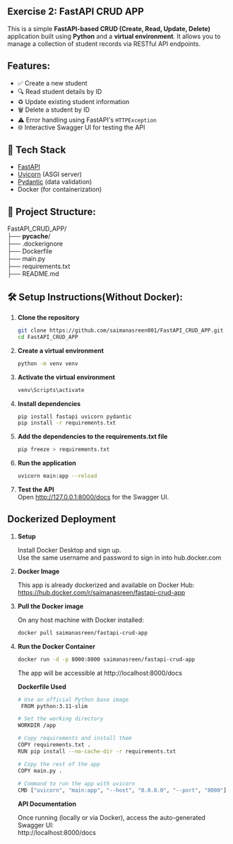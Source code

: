 ## Exercise 2: FastAPI CRUD APP
This is a simple **FastAPI-based CRUD (Create, Read, Update, Delete)** application built using **Python**
and a **virtual environment**. It allows you to manage a collection of student records via RESTful API endpoints.

## Features:
- ✅ Create a new student
- 🔍 Read student details by ID
- ♻️ Update existing student information
- 🗑️ Delete a student by ID
- ⚠️ Error handling using FastAPI's `HTTPException`
- 🌐 Interactive Swagger UI for testing the API

## 🧰 Tech Stack

- [FastAPI](https://fastapi.tiangolo.com/)
- [Uvicorn](https://www.uvicorn.org/) (ASGI server)
- [Pydantic](https://docs.pydantic.dev/) (data validation)
- Docker (for containerization)

## 📁 Project Structure:

FastAPI_CRUD_APP/<br>
 ├── __pycache__/          <br>
 ├── .dockerignore          <br>
 ├── Dockerfile            <br>
 ├── main.py                <br>
 ├── requirements.txt      <br>
├── README.md

## 🛠️ Setup Instructions(Without Docker):
1. **Clone the repository**  
   ```bash
   git clone https://github.com/saimanasreen001/FastAPI_CRUD_APP.git
   cd FastAPI_CRUD_APP
   ```

2. **Create a virtual environment**
   ```bash
   python -m venv venv
   ```

3. **Activate the virtual environment**
   ```bash
   venv\Scripts\activate
   ```
4. **Install dependencies**
    ```bash
    pip install fastapi uvicorn pydantic
    pip install -r requirements.txt
    ```
5. **Add the dependencies to the requirements.txt file**
   ```bash
   pip freeze > requirements.txt
   ```

6. **Run the application**
    ```bash
    uvicorn main:app --reload
    ```
7. **Test the API**<br>
   Open http://127.0.0.1:8000/docs for the Swagger UI.
   
## Dockerized Deployment
 1. **Setup**
 
     Install Docker Desktop and sign up.<br>
     Use the same username and password to sign in into hub.docker.com

2. **Docker Image**
   
   This app is already dockerized and available on Docker Hub:<br>
   https://hub.docker.com/r/saimanasreen/fastapi-crud-app
   

3. **Pull the Docker image**
   
   On any host machine with Docker installed:
   ```bash
   docker pull saimanasreen/fastapi-crud-app
   ```

5. **Run the Docker Container**
   ```bash
   docker run -d -p 8000:8000 saimanasreen/fastapi-crud-app
   ```
   The app will be accessible at http://localhost:8000/docs

   **Dockerfile Used**
   ```bash
   # Use an official Python base image
    FROM python:3.11-slim

   # Set the working directory
   WORKDIR /app

   # Copy requirements and install them
   COPY requirements.txt .
   RUN pip install --no-cache-dir -r requirements.txt

   # Copy the rest of the app
   COPY main.py .
  
   # Command to run the app with uvicorn
   CMD ["uvicorn", "main:app", "--host", "0.0.0.0", "--port", "8000"]
   ```
   
   **API Documentation**
   
   Once running (locally or via Docker), access the auto-generated Swagger UI:<br>
   http://localhost:8000/docs
   
  
   




